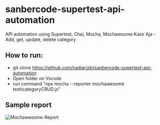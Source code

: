 # sanbercode-supertest-api-automation
API automation using Supertest, Chai, Mocha, Mochawsome
Kasir Aja - Add, get, update, delete category

## How to run:
* git clone https://github.com/nadiarizki/sanbercode-supertest-api-automation
* Open folder on Vscode
* run command "npx mocha --reporter mochawesome test\categoryCRUD.js"

## Sample report

![Mochawesome-Report](https://github.com/user-attachments/assets/d912d263-693a-46eb-b975-1402d4b38098)
